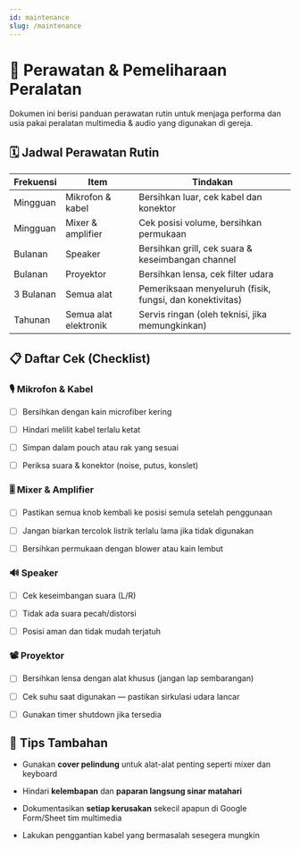 ```yaml
---
id: maintenance
slug: /maintenance
---
```


# 🧰 Perawatan & Pemeliharaan Peralatan

Dokumen ini berisi panduan perawatan rutin untuk menjaga performa dan usia pakai peralatan multimedia & audio yang digunakan di gereja.

## 🗓️ Jadwal Perawatan Rutin

| Frekuensi | Item                  | Tindakan                                                 |
| --------- | --------------------- | -------------------------------------------------------- |
| Mingguan  | Mikrofon & kabel      | Bersihkan luar, cek kabel dan konektor                   |
| Mingguan  | Mixer & amplifier     | Cek posisi volume, bersihkan permukaan                   |
| Bulanan   | Speaker               | Bersihkan grill, cek suara & keseimbangan channel        |
| Bulanan   | Proyektor             | Bersihkan lensa, cek filter udara                        |
| 3 Bulanan | Semua alat            | Pemeriksaan menyeluruh (fisik, fungsi, dan konektivitas) |
| Tahunan   | Semua alat elektronik | Servis ringan (oleh teknisi, jika memungkinkan)          |

## 📋 Daftar Cek (Checklist)

### 🎙️ Mikrofon & Kabel

* [ ] Bersihkan dengan kain microfiber kering

* [ ] Hindari melilit kabel terlalu ketat

* [ ] Simpan dalam pouch atau rak yang sesuai

* [ ] Periksa suara & konektor (noise, putus, konslet)

### 🎚️ Mixer & Amplifier

* [ ] Pastikan semua knob kembali ke posisi semula setelah penggunaan

* [ ] Jangan biarkan tercolok listrik terlalu lama jika tidak digunakan

* [ ] Bersihkan permukaan dengan blower atau kain lembut

### 🔊 Speaker

* [ ] Cek keseimbangan suara (L/R)

* [ ] Tidak ada suara pecah/distorsi

* [ ] Posisi aman dan tidak mudah terjatuh

### 📽️ Proyektor

* [ ] Bersihkan lensa dengan alat khusus (jangan lap sembarangan)

* [ ] Cek suhu saat digunakan — pastikan sirkulasi udara lancar

* [ ] Gunakan timer shutdown jika tersedia

## 🚨 Tips Tambahan

- Gunakan **cover pelindung** untuk alat-alat penting seperti mixer dan keyboard

- Hindari **kelembapan** dan **paparan langsung sinar matahari**

- Dokumentasikan **setiap kerusakan** sekecil apapun di Google Form/Sheet tim multimedia

- Lakukan penggantian kabel yang bermasalah sesegera mungkin
